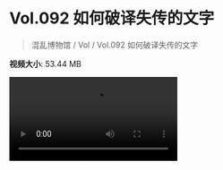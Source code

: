 # Vol.092 如何破译失传的文字

> 混乱博物馆 / Vol / Vol.092 如何破译失传的文字

**视频大小**: 53.44 MB

<div class="video"><video src="https://file.hsyhx.top/archive/混乱博物馆/Vol/092.mp4" controls preload>🤔 您的浏览器不支持 video 标签</video></div>